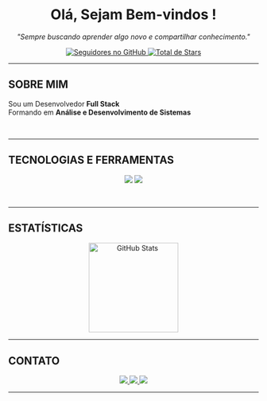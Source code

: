 <h1 align="center">Olá, Sejam Bem-vindos !</h1>
<p align="center"><i>"Sempre buscando aprender algo novo e compartilhar conhecimento."</i></p>

<p align="center">
  <a href="https://github.com/FranciscoCleiton-Dev">
    <img src="https://img.shields.io/github/followers/FranciscoCleiton-Dev?label=Seguidores&style=social" alt="Seguidores no GitHub" />
  </a>
  <a href="https://github.com/FranciscoCleiton-Dev?tab=repositories">
    <img src="https://img.shields.io/github/stars/FranciscoCleiton-Dev?affiliations=OWNER%2CCOLLABORATOR&style=social" alt="Total de Stars" />
  </a>
</p>

---

## SOBRE MIM
Sou um Desenvolvedor **Full Stack**   
Formando em **Análise e Desenvolvimento de Sistemas**

<br>

---


## TECNOLOGIAS E FERRAMENTAS

<p align="center">
  <img src="https://skillicons.dev/icons?i=js,html,css,nodejs,react,next,bootstrap,tailwind,mysql,postgresql,docker,git,github,linux,java,spring,python,php" />
  <img src="https://skillicons.dev/icons?i=js,java,python" />
</p>

<br>

---

## ESTATÍSTICAS
<p align="center">
  <img height="180em" src="https://github-readme-stats.vercel.app/api?username=FranciscoCleiton-Dev&show_icons=true&theme=tokyonight" alt="GitHub Stats"/>
</p>

---

## CONTATO
<p align="center">
  <a href="https://www.linkedin.com/in/cleitonsousadev" target="_blank">
    <img src="https://img.shields.io/badge/LinkedIn-0A66C2?style=for-the-badge&logo=linkedin&logoColor=white" />
  </a>
  <a href="mailto:fccleitonfs.329@gmail.com">
    <img src="https://img.shields.io/badge/Email-D14836?style=for-the-badge&logo=gmail&logoColor=white" />
  </a>
  <a href="https://github.com/FranciscoCleiton-Dev">
    <img src="https://img.shields.io/badge/GitHub-171515?style=for-the-badge&logo=github&logoColor=white" />
  </a>
</p>

---


